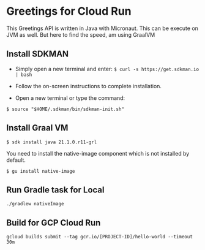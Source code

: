 # Greetings for Cloud Run

This Greetings API is written in Java with Micronaut. This can be execute on JVM as well. But here to find the speed, am using GraalVM

## Install SDKMAN

* Simply open a new terminal and enter:
`$ curl -s https://get.sdkman.io | bash`

* Follow the on-screen instructions to complete installation.
* Open a new terminal or type the command:

`$ source "$HOME/.sdkman/bin/sdkman-init.sh"`

## Install Graal VM

`$ sdk install java 21.1.0.r11-grl`

You need to install the native-image component which is not installed by default.

`$ gu install native-image`

## Run Gradle task for Local

`./gradlew nativeImage`

## Build for GCP Cloud Run

`gcloud builds submit --tag gcr.io/[PROJECT-ID]/hello-world --timeout 30m`